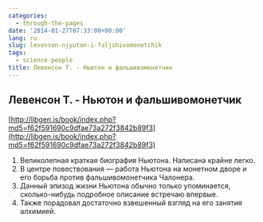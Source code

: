 ```yaml
---
categories:
  - through-the-pages
date: '2014-01-27T07:33:00+00:00'
lang: ru
slug: levenson-njyuton-i-faljshivomonetchik
tags:
  - science-people
title: Левенсон Т. - Ньютон и фальшивомонетчик
---
```





## Левенсон Т. - Ньютон и фальшивомонетчик

[http://libgen.is/book/index.php?md5=f62f591690c9dfae73a272f3842b89f3](http://libgen.is/book/index.php?md5=f62f591690c9dfae73a272f3842b89f3)  

1.  Великолепная краткая биография Ньютона. Написана крайне легко.
2.  В центре повествования — работа Ньютона на монетном дворе и его борьба против фальшивомонетчика Чалонера.
3.  Данный эпизод жизни Ньютона обычно только упоминается, сколько-нибудь подробное описание встречаю впервые.
4.  Также порадовал достаточно взвешенный взгляд на его занятия алхимией.
